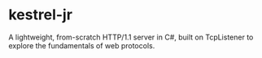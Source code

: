# kestrel-jr
A lightweight, from-scratch HTTP/1.1 server in C#, built on TcpListener to explore the fundamentals of web protocols.
